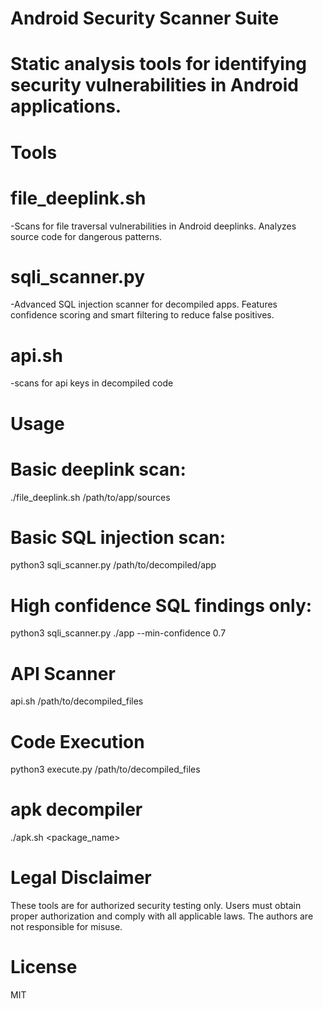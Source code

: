 # Android Security Scanner Suite

# Static analysis tools for identifying security vulnerabilities in Android applications.

# Tools

# file_deeplink.sh
  -Scans for file traversal vulnerabilities in Android deeplinks. Analyzes source code for dangerous patterns.

# sqli_scanner.py
  -Advanced SQL injection scanner for decompiled apps. Features confidence scoring and smart filtering to reduce false positives.

# api.sh
  -scans for api keys in decompiled code

# Usage

# Basic deeplink scan:

  ./file_deeplink.sh /path/to/app/sources
  
# Basic SQL injection scan:

  python3 sqli_scanner.py /path/to/decompiled/app

# High confidence SQL findings only:

  python3 sqli_scanner.py ./app --min-confidence 0.7

# API Scanner

  api.sh /path/to/decompiled_files

# Code Execution

  python3 execute.py /path/to/decompiled_files

# apk decompiler

  ./apk.sh <package_name>  

# Legal Disclaimer

  These tools are for authorized security testing only. Users must obtain proper authorization and comply with all applicable laws. The authors are not responsible for misuse.
# License

MIT 
